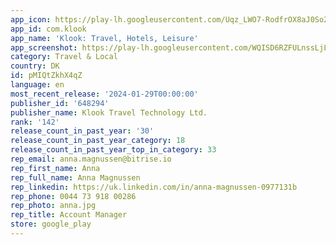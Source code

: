 ```yaml
---
app_icon: https://play-lh.googleusercontent.com/Uqz_LWO7-RodfrOX8aJ0So20HNFBjPmWfqq7UPG_uK6g-NXx6TGiFGa0Gg8dXmlDN871
app_id: com.klook
app_name: 'Klook: Travel, Hotels, Leisure'
app_screenshot: https://play-lh.googleusercontent.com/WQISD6RZFULnssLjLSrP11ZqaBHPEDcxmGlT4khpNy-2EXiH3VIprJ3DLzchVoVv_9ta
category: Travel & Local
country: DK
id: pMIQtZkhX4qZ
language: en
most_recent_release: '2024-01-29T00:00:00'
publisher_id: '648294'
publisher_name: Klook Travel Technology Ltd.
rank: '142'
release_count_in_past_year: '30'
release_count_in_past_year_category: 18
release_count_in_past_year_top_in_category: 33
rep_email: anna.magnussen@bitrise.io
rep_first_name: Anna
rep_full_name: Anna Magnussen
rep_linkedin: https://uk.linkedin.com/in/anna-magnussen-0977131b
rep_phone: 0044 73 918 00286
rep_photo: anna.jpg
rep_title: Account Manager
store: google_play
---
```

